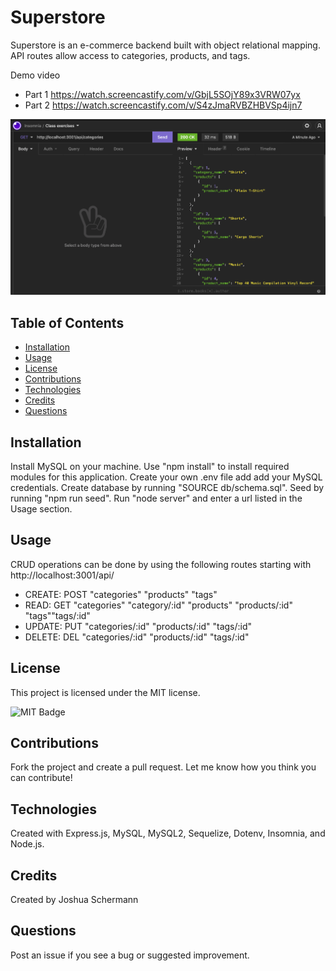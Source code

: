 # Superstore
Superstore is an e-commerce backend built with object relational mapping. API routes allow access to categories, products, and tags.

Demo video
- Part 1 https://watch.screencastify.com/v/GbjL5SOjY89x3VRW07yx
- Part 2 https://watch.screencastify.com/v/S4zJmaRVBZHBVSp4ijn7

![Superstore Screenshot](./images/screenshot.png)

## Table of Contents

- [Installation](#installation)
- [Usage](#usage)
- [License](#license)
- [Contributions](#contributions)
- [Technologies](#technologies)
- [Credits](#credits)
- [Questions](#questions)

## Installation

Install MySQL on your machine. Use "npm install" to install required modules for this application. Create your own .env file add add your MySQL credentials. Create database by running "SOURCE db/schema.sql". Seed by running "npm run seed". Run "node server" and enter a url listed in the Usage section. 

## Usage

CRUD operations can be done by using the following routes starting with http://localhost:3001/api/
- CREATE: POST "categories" "products" "tags"
- READ: GET "categories" "category/:id" "products" "products/:id" "tags""tags/:id"
- UPDATE: PUT "categories/:id" "products/:id" "tags/:id"
- DELETE: DEL "categories/:id" "products/:id" "tags/:id"

## License

This project is licensed under the MIT license.

![MIT Badge](https://img.shields.io/npm/l/f)

## Contributions

Fork the project and create a pull request. Let me know how you think you can contribute!

## Technologies

Created with Express.js, MySQL, MySQL2, Sequelize, Dotenv, Insomnia, and Node.js.

## Credits

Created by Joshua Schermann

## Questions

Post an issue if you see a bug or suggested improvement.